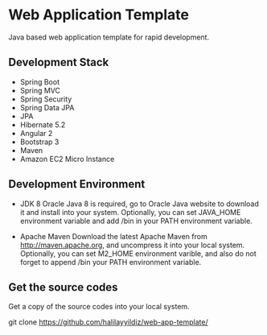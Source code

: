 Web Application Template
=============

Java based web application template for rapid development.


Development Stack
-----------------------
- Spring Boot
- Spring MVC
- Spring Security
- Spring Data JPA
- JPA
- Hibernate 5.2
- Angular 2
- Bootstrap 3
- Maven 
- Amazon EC2 Micro Instance

 

Development Environment
-----------------------

- JDK 8
Oracle Java 8 is required, go to Oracle Java website to download it and install into your system.
Optionally, you can set JAVA_HOME environment variable and add <JDK installation dir>/bin in your PATH environment variable.

- Apache Maven
Download the latest Apache Maven from http://maven.apache.org, and uncompress it into your local system.
Optionally, you can set M2_HOME environment varible, and also do not forget to append <Maven Installation dir>/bin your PATH environment variable.


Get the source codes
-------------------
Get a copy of the source codes into your local system.

git clone https://github.com/halilayyildiz/web-app-template/


